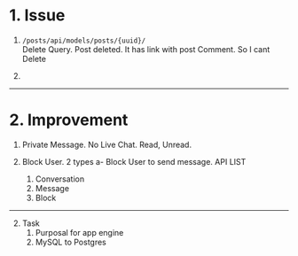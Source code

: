# 1. Issue
1. `/posts/api/models/posts/{uuid}/` <br/>
    Delete Query. Post deleted. It has link with post Comment. So I cant Delete

2. 

---

# 2. Improvement

1. Private Message. No Live Chat. Read, Unread. 

2. Block User. 2 types 
    a- Block User to send message.
	API LIST
	1. Conversation
	2. Message
	3. Block

---

2. Task
	1. Purposal for app engine
	2. MySQL to Postgres

